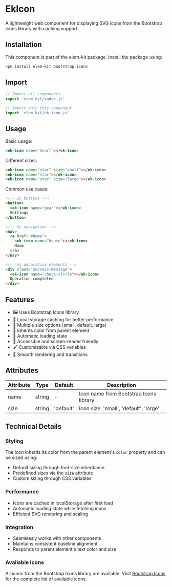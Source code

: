 # EkIcon

A lightweight web component for displaying SVG icons from the Bootstrap Icons library with caching support.

## Installation

This component is part of the elem-kit package. Install the package using:

```bash
npm install elem-kit bootstrap-icons
```

## Import

```js
// Import all components
import 'elem-kit/index.js'

// Import only this component
import 'elem-kit/ek-icon.js'
```

## Usage

Basic usage:

```html
<ek-icon name="heart"></ek-icon>
```

Different sizes:

```html
<ek-icon name="star" size="small"></ek-icon>
<ek-icon name="star"></ek-icon>
<ek-icon name="star" size="large"></ek-icon>
```

Common use cases:

```html
<!-- In buttons -->
<button>
  <ek-icon name="gear"></ek-icon>
  Settings
</button>

<!-- In navigation -->
<nav>
  <a href="#home">
    <ek-icon name="house"></ek-icon>
    Home
  </a>
</nav>

<!-- As decorative elements -->
<div class="success-message">
  <ek-icon name="check-circle"></ek-icon>
  Operation completed
</div>
```

## Features

- 🖼️ Uses Bootstrap Icons library
- 💾 Local storage caching for better performance
- 📏 Multiple size options (small, default, large)
- 🎨 Inherits color from parent element
- 🔄 Automatic loading state
- 🎯 Accessible and screen-reader friendly
- 🖌️ Customizable via CSS variables
- 💫 Smooth rendering and transitions

## Attributes

| Attribute | Type   | Default  | Description                                    |
|-----------|--------|----------|------------------------------------------------|
| name      | string | -        | Icon name from Bootstrap Icons library         |
| size      | string | 'default'| Icon size: 'small', 'default', 'large'        |

## Technical Details

### Styling

The icon inherits its color from the parent element's `color` property and can be sized using:

- Default sizing through font-size inheritance
- Predefined sizes via the `size` attribute
- Custom sizing through CSS variables

### Performance

- Icons are cached in localStorage after first load
- Automatic loading state while fetching icons
- Efficient SVG rendering and scaling

### Integration

- Seamlessly works with other components
- Maintains consistent baseline alignment
- Responds to parent element's text color and size

### Available Icons

All icons from the Bootstrap Icons library are available. Visit [Bootstrap Icons](https://icons.getbootstrap.com/) for the complete list of available icons.
